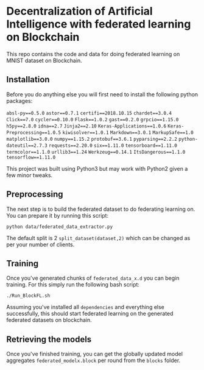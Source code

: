 Decentralization of Artificial Intelligence with federated learning on Blockchain
====================================================================================

This repo contains the code and data for doing federated learning on MNIST dataset on Blockchain.

Installation
------------

Before you do anything else you will first need to install the following python 
packages:

   `absl-py==0.5.0`
   `astor==0.7.1`
   `certifi==2018.10.15`
   `chardet==3.0.4`
   `Click==7.0`
   `cycler==0.10.0`
   `Flask==1.0.2`
   `gast==0.2.0`
   `grpcio==1.15.0`
   `h5py==2.8.0`
   `idna==2.7`
   `Jinja2==2.10`
   `Keras-Applications==1.0.6`
   `Keras-Preprocessing==1.0.5`
   `kiwisolver==1.0.1`
   `Markdown==3.0.1`
   `MarkupSafe==1.0`
   `matplotlib==3.0.0`
   `numpy==1.15.2`
   `protobuf==3.6.1`
   `pyparsing==2.2.2`
   `python-dateutil==2.7.3`
   `requests==2.20.0`
   `six==1.11.0`
   `tensorboard==1.11.0`
   `termcolor==1.1.0`
   `urllib3==1.24`
   `Werkzeug==0.14.1`
   `ItsDangerous==1.1.0`
   `tensorflow==1.11.0`
   
This project was built using Python3 but may work with Python2 given a few 
minor tweaks.

Preprocessing
-------------
The next step is to build the federated dataset to do federating learning on. You can prepare it by running this script:

    python data/federated_data_extractor.py
    
The default split is 2 `split_dataset(dataset,2)` which can be changed as per your number of clients.

Training
--------

Once you've generated chunks of `federated_data_x.d` you can begin training. For this simply 
run the following bash script:

    ./Run_BlockFL.sh

Assuming you've installed all `dependencies` and everything else successfully,
this should start federated learning on the generated federated datasets on blockchain.

Retrieving the models
----------------------

Once you've finished training, you can get the globally updated model aggregates `federated_modelx.block` per round from the `blocks` folder.

    
 
